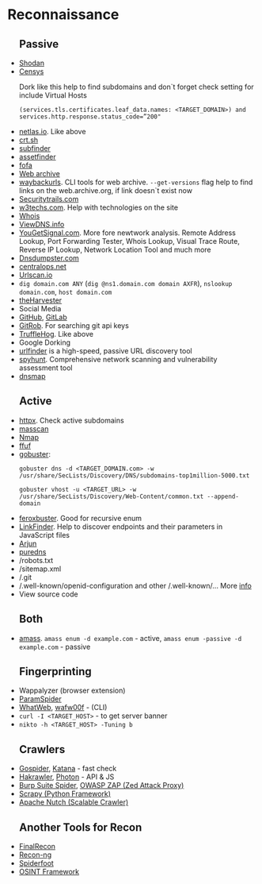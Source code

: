   <h1>Reconnaissance</h1>
    <ul><h2>Passive</h2>
      <li><a href='https://www.shodan.io/'>Shodan</a></li>
      <li><a href='https://search.censys.io/'>Censys</a></li>
        <p>Dork like this help to find subdomains and don`t forget check setting for include Virtual Hosts
          <p><code>(services.tls.certificates.leaf_data.names: &lt;TARGET_DOMAIN>) and services.http.response.status_code=”200"</code>
      <li><a href='https://netlas.io/'>netlas.io</a>. Like above</li>
      <li><a href='https://crt.sh/'>crt.sh</a></li>
      <li><a href='https://github.com/projectdiscovery/subfinder'>subfinder</a></li>
      <li><a href='https://github.com/tomnomnom/assetfinder'>assetfinder</a></li>
      <!--<li><a href='http://ci-www.threatcrowd.org/'>ThreatCrowd.org</a>.</li>-->
      <li><a href='https://fofa.info/'>fofa</a></li>
      <li><a href='https://web.archive.org/'>Web archive</a></li>
      <li><a href='https://github.com/tomnomnom/waybackurls'>waybackurls</a>. CLI tools for web archive. <code>--get-versions</code> flag help to find links on the web.archive.org, if link doesn`t exist now</li>
      <li><a href='https://securitytrails.com/'>Securitytrails.com</a></li>
      <li><a href='https://w3techs.com/'>w3techs.com</a>. Help with technologies on the site</li>
      <li><a href='https://www.whois.com/whois/'>Whois</a></li>
      <!--<li><a href='https://whoisfreaks.com/'>Whois Freaks</a></li>-->
      <li><a href='https://viewdns.info/'>ViewDNS.info</a></li>
      <li><a href='https://www.yougetsignal.com/'>YouGetSignal.com</a>. More fore newtwork analysis. Remote Address Lookup, Port Forwarding Tester, Whois Lookup, Visual Trace Route, Reverse IP Lookup, Network Location Tool and much more</li>
      <!--<li><a href='https://rapiddns.io/'>Rapiddns.io</a>. DNS data</li>-->
      <li><a href='https://dnsdumpster.com/'>Dnsdumpster.com</a></li>
      <li><a href='https://centralops.net/co/'>centralops.net</a></li>
      <li><a href='https://urlscan.io/'>Urlscan.io</a></li>
      <li><code>dig domain.com ANY</code> (<code>dig @ns1.domain.com domain AXFR</code>), <code>nslookup domain.com</code>, <code>host domain.com</code></li>
      <li><a href='https://github.com/laramies/theHarvester'>theHarvester</a></li>
      <li>Social Media</li>
      <li><a href='https://github.com/'>GitHub</a>, <a href='https://about.gitlab.com/'>GitLab</a></li>
      <li><a href='https://github.com/michenriksen/gitrob'>GitRob</a>. For searching git api keys</li>
      <li><a href='https://github.com/trufflesecurity/trufflehog'>TruffleHog</a>. Like above</li>
      <li>Google Dorking</li>
      <!--<li><a href='https://github.com/aboul3la/Sublist3r'>sublist3r</a></li>-->
      <li><a href='https://github.com/projectdiscovery/urlfinder'>urlfinder</a> is a high-speed, passive URL discovery tool</li>
      <li><a href='https://github.com/gotr00t0day/spyhunt'>spyhunt</a>. Comprehensive network scanning and vulnerability assessment tool</li>
      <li><a href='https://github.com/makefu/dnsmap'>dnsmap</a></li>
    </ul>
    <ul><h2>Active</h2>
      <li><a href='https://github.com/projectdiscovery/httpx'>httpx</a>. Check active subdomains</li>
      <li><a href='https://github.com/robertdavidgraham/masscan'>masscan</a></li>
      <li><a href='https://github.com/nmap/nmap'>Nmap</a></li>
      <!--<li><a href='https://github.com/RustScan/RustScan'>RustScan</a></li>-->
      <li><a href='https://github.com/ffuf/ffuf'>ffuf</a></li>
      <li><a href='https://github.com/OJ/gobuster'>gobuster</a>:</li>
        <pre><code>gobuster dns -d &lt;TARGET_DOMAIN.com> -w /usr/share/SecLists/Discovery/DNS/subdomains-top1million-5000.txt</code></pre>
        <pre><code>gobuster vhost -u &lt;TARGET_URL> -w /usr/share/SecLists/Discovery/Web-Content/common.txt --append-domain</code></pre>
      <li><a href='https://github.com/epi052/feroxbuster'>feroxbuster</a>. Good for recursive enum</li>
      <li><a href='https://github.com/GerbenJavado/LinkFinder'>LinkFinder</a>. Help to discover endpoints and their parameters in JavaScript files</li>
      <!--<li><a href='https://github.com/v0re/dirb'>dirb</a></li>
      <li><a href='https://github.com/KajanM/DirBuster'>dirbuster</a></li>-->
      <li><a href='https://github.com/s0md3v/Arjun'>Arjun</a></li>
      <li><a href='https://github.com/d3mondev/puredns'>puredns</a></li>
      <!--<li><a href='https://github.com/fwaeytens/dnsenum'>dnsenum</a>, <a href='https://github.com/mschwager/fierce'>fierce</a>,
        <a href='https://github.com/darkoperator/dnsrecon'>dnsrecon</a>-->
      <!--<li><a href='https://github.com/s0md3v/Striker'>Striker</a></li>-->
      <li>/robots.txt</li>
      <li>/sitemap.xml</li>
      <li>/.git</li>
      <li>/.well-known/openid-configuration and other /.well-known/... More <a href='https://www.iana.org/assignments/well-known-uris/well-known-uris.xhtml'>info</a></li>
      <li>View source code</li>
      <!--<li><a href='https://otx.alienvault.com/'>Otx.alienvault.com</a></li>-->
      <!--<li><a href='https://github.com/robre/jsmon'>jsom</a>. Monitoring JS files</li>-->
    </ul>
    <ul><h2>Both</h2>
      <li><a href='https://github.com/owasp-amass/amass'>amass</a>. <code>amass enum -d example.com</code> - active, <code>amass enum -passive -d example.com</code> - passive</li>
    </ul>
    <ul> <h2>Fingerprinting</h2>
      <li>Wappalyzer (browser extension)</li>
      <li><a href='https://github.com/devanshbatham/ParamSpider'>ParamSpider</a></li>
      <li><a href='https://www.kali.org/tools/whatweb/'>WhatWeb</a>, <a href='https://www.kali.org/tools/wafw00f/'>wafw00f</a> - (CLI)</li>
      <li><code>curl -I &lt;TARGET_HOST></code> - to get server banner</li>
      <li><code>nikto -h &lt;TARGET_HOST> -Tuning b</code></li>
    </ul>
    <ul><h2>Crawlers</h2>
      <li><a href='https://github.com/jaeles-project/gospider'>Gospider</a>, <a href='https://github.com/projectdiscovery/katana'>Katana</a> - fast check</li>
      <li><a href='https://github.com/hakluke/hakrawler'>Hakrawler</a>, <a href='https://github.com/s0md3v/Photon'>Photon</a> - API & JS</li>
      <li><a href='https://portswigger.net/blog/burp-2-0-where-are-the-spider-and-scanner'>Burp Suite Spider</a>, <a href='https://www.zaproxy.org/'>OWASP ZAP (Zed Attack Proxy)</a></li>
      <li><a href='https://github.com/scrapy/scrapy'>Scrapy (Python Framework)</a></li>
      <li><a href='https://github.com/apache/nutch'>Apache Nutch (Scalable Crawler)</a></li>
    </ul>
    <ul><h2>Another Tools for Recon</h2>
      <li><a href='https://github.com/thewhiteh4t/FinalRecon'>FinalRecon</a></li>
      <li><a href='https://github.com/lanmaster53/recon-ng'>Recon-ng</a></li>
      <li><a href='https://github.com/smicallef/spiderfoot'>Spiderfoot</a></li>
      <li><a href='https://osintframework.com/'>OSINT Framework</a></li>
    </ul>
